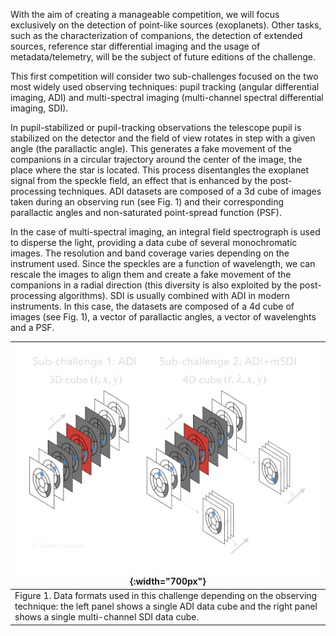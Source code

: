 With the aim of creating a manageable competition, we will focus exclusively on the detection of point-like sources (exoplanets). Other tasks, such as the characterization of companions, the detection of extended sources, reference star differential imaging and the usage of metadata/telemetry, will be the subject of future editions of the challenge. 

This first competition will consider two sub-challenges focused on the two most widely used observing techniques: pupil tracking (angular differential imaging, ADI) and multi-spectral imaging (multi-channel spectral differential imaging, SDI). 

In pupil-stabilized or pupil-tracking observations the telescope pupil is stabilized on the detector and the field of view rotates in step with a given angle (the parallactic angle). This generates a fake movement of the companions in a circular trajectory around the center of the image, the place where the star is located. This process disentangles the exoplanet signal from the speckle field, an effect that is enhanced by the post-processing techniques. ADI datasets are composed of a 3d cube of images taken during an observing run (see Fig. 1) and their corresponding parallactic angles and non-saturated point-spread function (PSF). 

In the case of multi-spectral imaging, an integral field spectrograph is used to disperse the light, providing a data cube of several monochromatic images. The resolution and band coverage varies depending on the instrument used. Since the speckles are a function of wavelength, we can rescale the images to align them and create a fake movement of the companions in a radial direction (this diversity is also exploited by the post-processing algorithms). SDI is usually combined with ADI in modern instruments. In this case, the datasets are composed of a 4d cube of images (see Fig. 1), a vector of parallactic angles, a vector of wavelenghts and a PSF. 

| ![ADI_SDI](https://raw.githubusercontent.com/carlgogo/exoimaging_challenge/master/assets/images/challenge_fig1.001.png){:width="700px"} |
| --- |
| Figure 1. Data formats used in this challenge depending on the observing technique: the left panel shows a single ADI data cube and the right panel shows a single multi-channel SDI data cube. |

